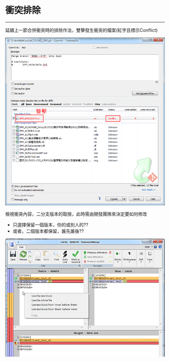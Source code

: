 # 衝突排除

---

延續上一節合併衝突時的排除作法，雙擊發生衝突的檔案\(紅字且標示Conflict\)

![](/assets/resolve.png)

檢視衝突內容，二分支版本的取捨，此時需由開發團隊來決定要如何修改

* 只選擇保留一個版本，你的或別人的??
* 或者，二個版本都保留，誰先誰後??

![](/assets/resolve-2.png)

